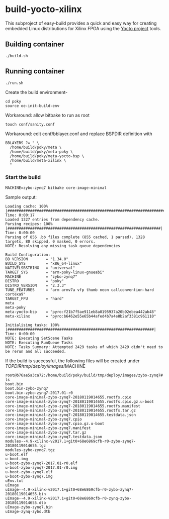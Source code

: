 build-yocto-xilinx
===================

This subproject of easy-build provides a quick and easy way
for creating embedded Linux distributions for Xilinx FPGA
using the [Yocto project](http://www.yoctoproject.arm) tools.

## Building container

    ./build.sh

## Running container

    ./run.sh

Create the build environment-

    cd poky
    source oe-init-build-env

Workaround: allow bitbake to run as root

    touch conf/sanity.conf

Workaround: edit conf/bblayer.conf and replace BSPDIR definition with

    BBLAYERS ?= " \
      /home/build/poky/meta \
      /home/build/poky/meta-poky \
      /home/build/poky/meta-yocto-bsp \
      /home/build/meta-xilinx \
      "

### Start the build
    MACHINE=zybo-zynq7 bitbake core-image-minimal

Sample output:
```
Loading cache: 100% |######################################################################| Time: 0:00:17
Loaded 1327 entries from dependency cache.
Parsing recipes: 100% |####################################################################| Time: 0:00:00
Parsing of 856 .bb files complete (855 cached, 1 parsed). 1328 targets, 80 skipped, 0 masked, 0 errors.
NOTE: Resolving any missing task queue dependencies

Build Configuration:
BB_VERSION        = "1.34.0"
BUILD_SYS         = "x86_64-linux"
NATIVELSBSTRING   = "universal"
TARGET_SYS        = "arm-poky-linux-gnueabi"
MACHINE           = "zybo-zynq7"
DISTRO            = "poky"
DISTRO_VERSION    = "2.3.3"
TUNE_FEATURES     = "arm armv7a vfp thumb neon callconvention-hard cortexa9"
TARGET_FPU        = "hard"
meta
meta-poky
meta-yocto-bsp    = "pyro:f21b7f5ae911eb8a0195937a20b92ebea442ab48"
meta-xilinx       = "pyro:b6462e55e65b44afed4b7a4e8b2af3381c961110"

Initialising tasks: 100% |#################################################################| Time: 0:00:00
NOTE: Executing SetScene Tasks
NOTE: Executing RunQueue Tasks
NOTE: Tasks Summary: Attempted 2429 tasks of which 2429 didn't need to be rerun and all succeeded.
```

If the build is successful, the following files will be created under $TOPDIR/tmp/deploy/images/$MACHINE
```
root@b76ae5a3ca72:/home/build/poky/build/tmp/deploy/images/zybo-zynq7# ls
boot.bin
boot.bin-zybo-zynq7
boot.bin-zybo-zynq7-2017.01-r0
core-image-minimal-zybo-zynq7-20180119014655.rootfs.cpio
core-image-minimal-zybo-zynq7-20180119014655.rootfs.cpio.gz.u-boot
core-image-minimal-zybo-zynq7-20180119014655.rootfs.manifest
core-image-minimal-zybo-zynq7-20180119014655.rootfs.tar.gz
core-image-minimal-zybo-zynq7-20180119014655.testdata.json
core-image-minimal-zybo-zynq7.cpio
core-image-minimal-zybo-zynq7.cpio.gz.u-boot
core-image-minimal-zybo-zynq7.manifest
core-image-minimal-zybo-zynq7.tar.gz
core-image-minimal-zybo-zynq7.testdata.json
modules--4.9-xilinx-v2017.1+git0+68e6869cfb-r0-zybo-zynq7-20180119014655.tgz
modules-zybo-zynq7.tgz
u-boot.elf
u-boot.img
u-boot-zybo-zynq7-2017.01-r0.elf
u-boot-zybo-zynq7-2017.01-r0.img
u-boot-zybo-zynq7.elf
u-boot-zybo-zynq7.img
uEnv.txt
uImage
uImage--4.9-xilinx-v2017.1+git0+68e6869cfb-r0-zybo-zynq7-20180119014655.bin
uImage--4.9-xilinx-v2017.1+git0+68e6869cfb-r0-zynq-zybo-20180119014655.dtb
uImage-zybo-zynq7.bin
uImage-zynq-zybo.dtb
```


